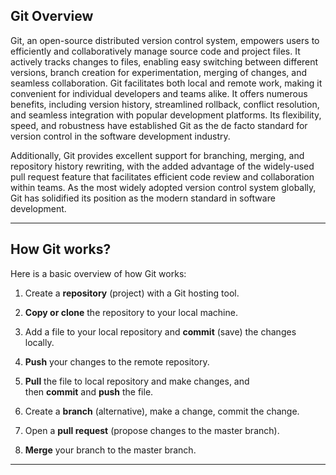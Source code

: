 ## Git Overview

Git, an open-source distributed version control system, empowers users to efficiently and collaboratively manage source code and project files. It actively tracks changes to files, enabling easy switching between different versions, branch creation for experimentation, merging of changes, and seamless collaboration. Git facilitates both local and remote work, making it convenient for individual developers and teams alike. It offers numerous benefits, including version history, streamlined rollback, conflict resolution, and seamless integration with popular development platforms. Its flexibility, speed, and robustness have established Git as the de facto standard for version control in the software development industry.

Additionally, Git provides excellent support for branching, merging, and repository history rewriting, with the added advantage of the widely-used pull request feature that facilitates efficient code review and collaboration within teams. As the most widely adopted version control system globally, Git has solidified its position as the modern standard in software development.

---
## How Git works?

Here is a basic overview of how Git works:

1. Create a **repository** (project) with a Git hosting tool.

2. **Copy or clone** the repository to your local machine.

3. Add a file to your local repository and **commit** (save) the changes locally.

4. **Push** your changes to the remote repository.

5. **Pull** the file to local repository and make changes, and then **commit** and **push** the file.

6. Create a **branch** (alternative), make a change, commit the change.

7. Open a **pull request** (propose changes to the master branch).

8. **Merge** your branch to the master branch.

---

